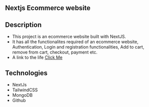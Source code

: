 ## Nextjs Ecommerce website

## Description

- This project is an ecommerce website built with NextJS.
- It has all the functionalites required of an ecommerce website, Authentication, Login and registration functionalities, Add to cart, remove from cart, checkout, payment etc.
- A link to the life <a href='http://zicomm-v1.vercel.app'>Click Me</a>

## Technologies

- NextJs
- TailwindCSS
- MongoDB
- Github
